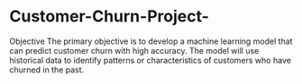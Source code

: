 # Customer-Churn-Project-
Objective
The primary objective is to develop a machine learning model that can predict customer churn with high accuracy. The model will use historical data to identify patterns or characteristics of customers who have churned in the past.
